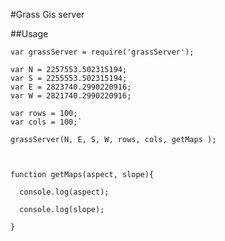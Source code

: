 #Grass Gis server

##Usage

    var grassServer = require('grassServer');
    
    var N = 2257553.502315194;
    var S = 2255553.502315194;
    var E = 2823740.2990220916;
    var W = 2821740.2990220916;
    
    var rows = 100;
    var cols = 100;`
    
    grassServer(N, E, S, W, rows, cols, getMaps );
    
    
    
    function getMaps(aspect, slope){
    
      console.log(aspect);
    
      console.log(slope);
    
    }
    

